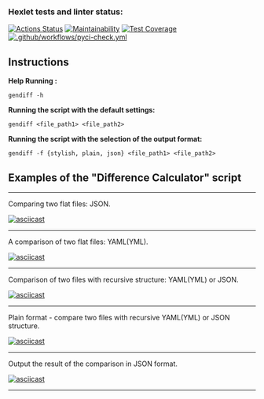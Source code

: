 ### Hexlet tests and linter status:
[![Actions Status](https://github.com/SergeiNaum/python-project-50/workflows/hexlet-check/badge.svg)](https://github.com/SergeiNaum/python-project-50/actions)
[![Maintainability](https://api.codeclimate.com/v1/badges/23a0e81a5da278e1a0b9/maintainability)](https://codeclimate.com/github/SergeiNaum/python-project-50/maintainability)
[![Test Coverage](https://api.codeclimate.com/v1/badges/23a0e81a5da278e1a0b9/test_coverage)](https://codeclimate.com/github/SergeiNaum/python-project-50/test_coverage)
[![.github/workflows/pyci-check.yml](https://github.com/SergeiNaum/python-project-50/actions/workflows/pyci-check.yml/badge.svg)](https://github.com/SergeiNaum/python-project-50/actions/workflows/pyci-check.yml)


## Instructions

**Help Running :**

`gendiff -h`

**Running the script with the default settings:** 

`gendiff <file_path1> <file_path2>`

**Running the script with the selection of the output format:** 

`gendiff -f {stylish, plain, json} <file_path1> <file_path2>`

## Examples of the "Difference Calculator" script

---
Comparing two flat files: JSON.

[![asciicast](https://asciinema.org/a/qF07MWv0h96s1xFZ01DlfL9Fx.svg)](https://asciinema.org/a/qF07MWv0h96s1xFZ01DlfL9Fx)

---

A comparison of two flat files: YAML(YML).

[![asciicast](https://asciinema.org/a/uRMRmq8TCT4PiqOwRRgVrhkUL.svg)](https://asciinema.org/a/uRMRmq8TCT4PiqOwRRgVrhkUL)

---

Comparison of two files with recursive structure: YAML(YML) or JSON.

[![asciicast](https://asciinema.org/a/8SbxTjyUrqwYUfJss1qYtXzYG.svg)](https://asciinema.org/a/8SbxTjyUrqwYUfJss1qYtXzYG)

---

Plain  format - compare two files with recursive YAML(YML) or JSON structure.

[![asciicast](https://asciinema.org/a/9RlsUa63VMNphp8Y2LAfUNH5y.svg)](https://asciinema.org/a/9RlsUa63VMNphp8Y2LAfUNH5y)

---

Output the result of the comparison in JSON format.

[![asciicast](https://asciinema.org/a/xtEJOuUuYO83ZiBD6FUfA5ecL.svg)](https://asciinema.org/a/xtEJOuUuYO83ZiBD6FUfA5ecL)

---